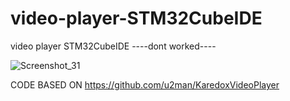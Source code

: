 # video-player-STM32CubeIDE
video player STM32CubeIDE ----dont worked----

![Screenshot_31](https://github.com/offpic/video-player-STM32CubeIDE/assets/31142397/293418d7-7a26-4419-93d4-240eba08c78c)

CODE BASED ON https://github.com/u2man/KaredoxVideoPlayer
